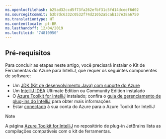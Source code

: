 ```yaml
---
ms.openlocfilehash: b25ad32ccd5f73fa262efbf31c5fd14dceef6d02
ms.sourcegitcommit: b3b7dc6332c0532f74d210b2a5cab137e38a6750
ms.translationtype: HT
ms.contentlocale: pt-BR
ms.lasthandoff: 12/04/2019
ms.locfileid: "74810950"
---
```


## <a name="prerequisites"></a>Pré-requisitos

Para concluir as etapas neste artigo, você precisará instalar o Kit de Ferramentas do Azure para IntelliJ, que requer os seguintes componentes de software:

* Um [JDK (Kit de desenvolvimento Java) com suporte do Azure](https://aka.ms/azure-jdks)
* Um [IntelliJ IDEA](https://www.jetbrains.com/idea/download/) Ultimate Edition ou Community Edition instalado
* O [Azure Toolkit for IntelliJ](https://plugins.jetbrains.com/plugin/8053) instalado; confira o [guia de gerenciamento de plug-ins do IntelliJ](https://www.jetbrains.com/help/idea/managing-plugins.html) para obter mais informações
* Estar [conectado](../intellij/azure-toolkit-for-intellij-sign-in-instructions.md) à sua conta do Azure para o Azure Toolkit for IntelliJ

> [!NOTE]
> 
> A página [Azure Toolkit for IntelliJ](https://plugins.jetbrains.com/plugin/8053) no repositório de plug-in JetBrains lista as compilações compatíveis com o kit de ferramentas.
> 

<!--
> [!IMPORTANT]
> 
> If you are using the Azure Toolkit for IntelliJ on Windows, the toolkit requires installing the Azure SDK 2.9.6 or later in order to use the Azure emulator. You have two options for installing the Azure SDK:
> 
> * You can download and install the Azure SDK by using the [Web Platform Installer (WebPI)](https://go.microsoft.com/fwlink/?LinkID=252838).
> * If you do not have the Azure SDK installed when you create your first Azure deployment project, you will be prompted to automatically download install the requisite version of the Azure SDK.
> 
> Note that the Azure SDK is only required on Windows.
> 
-->
